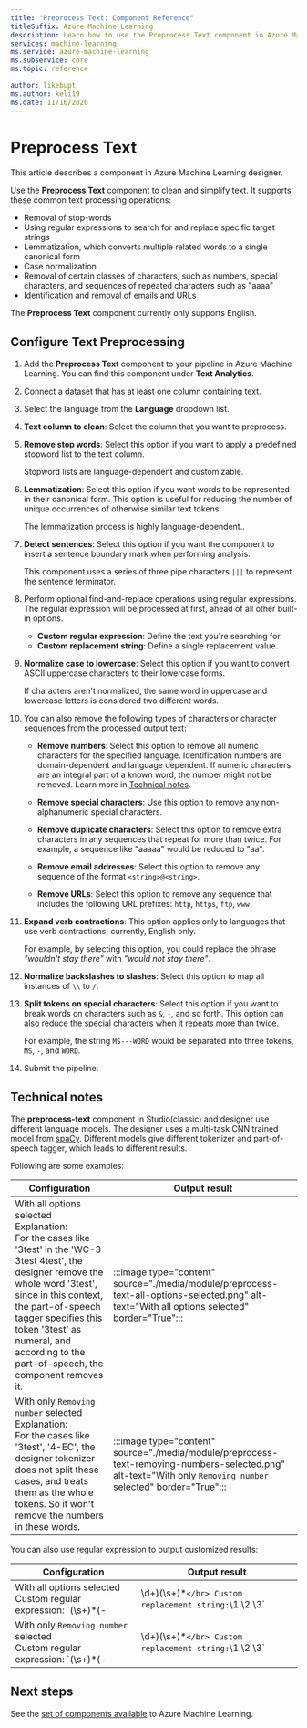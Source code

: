 ```yaml
---
title: "Preprocess Text: Component Reference"
titleSuffix: Azure Machine Learning
description: Learn how to use the Preprocess Text component in Azure Machine Learning designer to clean and simplify text.
services: machine-learning
ms.service: azure-machine-learning
ms.subservice: core
ms.topic: reference

author: likebupt
ms.author: keli19
ms.date: 11/16/2020
---
```

# Preprocess Text

This article describes a component in Azure Machine Learning designer.

Use the **Preprocess Text** component to clean and simplify text. It supports these common text processing operations:

* Removal of stop-words
* Using regular expressions to search for and replace specific target strings
* Lemmatization, which converts multiple related words to a single canonical form
* Case normalization
* Removal of certain classes of characters, such as numbers, special characters, and sequences of repeated characters such as "aaaa"
* Identification and removal of emails and URLs

The **Preprocess Text** component currently only supports English.

## Configure Text Preprocessing  

1.  Add the **Preprocess Text** component to your pipeline in Azure Machine Learning. You can find this component under **Text Analytics**.

1. Connect a dataset that has at least one column containing text.

1. Select the language from the **Language** dropdown list.

1. **Text column to clean**: Select the column that you want to preprocess.

1. **Remove stop words**: Select this option if you want to apply a predefined stopword list to the text column. 

    Stopword lists are language-dependent and customizable.

1. **Lemmatization**: Select this option if you want words to be represented in their canonical form. This option is useful for reducing the number of unique occurrences of otherwise similar text tokens.

    The lemmatization process is highly language-dependent..

1. **Detect sentences**: Select this option if you want the component to insert a sentence boundary mark when performing analysis.

    This component uses a series of three pipe characters `|||` to represent the sentence terminator.

1. Perform optional find-and-replace operations using regular expressions. The regular expression will be processed at first, ahead of all other built-in options.

    * **Custom regular expression**: Define the text you're searching for.
    * **Custom replacement string**: Define a single replacement value.

1. **Normalize case to lowercase**: Select this option if you want to convert ASCII uppercase characters to their lowercase forms.

    If characters aren't normalized, the same word in uppercase and lowercase letters is considered two different words.

1. You can also remove the following types of characters or character sequences from the processed output text:

    * **Remove numbers**: Select this option to remove all numeric characters for the specified language. Identification numbers are domain-dependent and language dependent. If numeric characters are an integral part of a known word, the number might not be removed. Learn more in [Technical notes](#technical-notes).
    
    * **Remove special characters**: Use this option to remove any non-alphanumeric special characters.
    
    * **Remove duplicate characters**: Select this option to remove extra characters in any sequences that repeat for more than twice. For example, a sequence like "aaaaa" would be reduced to "aa".
    
    * **Remove email addresses**: Select this option to remove any sequence of the format `<string>@<string>`.  
    * **Remove URLs**: Select this option to remove any sequence that includes the following URL prefixes: `http`, `https`, `ftp`, `www`
    
1. **Expand verb contractions**: This option applies only to languages that use verb contractions; currently, English only. 

    For example, by selecting this option, you could replace the phrase *"wouldn't stay there"* with *"would not stay there"*.

1. **Normalize backslashes to slashes**: Select this option to map all instances of `\\` to `/`.

1. **Split tokens on special characters**: Select this option if you want to break words on characters such as `&`, `-`, and so forth. This option can also reduce the special characters when it repeats more than twice. 

    For example, the string `MS---WORD` would be separated into three tokens, `MS`, `-`, and `WORD`.

1. Submit the pipeline.

## Technical notes

The **preprocess-text** component in Studio(classic) and designer use different language models. The designer uses a multi-task CNN trained model from [spaCy](https://spacy.io/models/en). Different models give different tokenizer and part-of-speech tagger, which leads to different results.

Following are some examples:

| Configuration | Output result |
| --- | --- |
|With all options selected </br> Explanation: </br> For the cases like '3test' in the 'WC-3 3test 4test', the designer remove the whole word '3test', since in this context, the part-of-speech tagger specifies this token '3test' as numeral, and according to the part-of-speech, the component removes it.| :::image type="content" source="./media/module/preprocess-text-all-options-selected.png" alt-text="With all options selected" border="True"::: |
|With only `Removing number` selected </br> Explanation: </br> For the cases like '3test', '4-EC', the designer tokenizer does not split these cases, and treats them as the whole tokens. So it won't remove the numbers in these words.| :::image type="content" source="./media/module/preprocess-text-removing-numbers-selected.png" alt-text="With only `Removing number` selected" border="True"::: |

You can also use regular expression to output customized results:

| Configuration | Output result |
| --- | --- |
|With all options selected </br> Custom regular expression: `(\s+)*(-|\d+)(\s+)*` </br> Custom replacement string: `\1 \2 \3`| :::image type="content" source="./media/module/preprocess-text-regular-expression-all-options-selected.png" alt-text="With all options selected and regular expression" border="True"::: |
|With only `Removing number` selected </br> Custom regular expression: `(\s+)*(-|\d+)(\s+)*` </br> Custom replacement string: `\1 \2 \3`| :::image type="content" source="./media/module/preprocess-text-regular-expression-removing-numbers-selected.png" alt-text="With removing numbers selected and regular expression" border="True"::: |


## Next steps

See the [set of components available](component-reference.md) to Azure Machine Learning. 